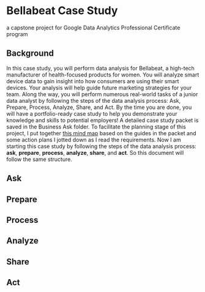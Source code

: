 # Bellabeat Case Study
a capstone project for Google Data Analytics Professional Certificate program

## Background
In this case study, you will perform data analysis for Bellabeat, a high-tech manufacturer of health-focused products for women. You will analyze smart device data to gain insight into how consumers are using their smart devices. Your analysis will help guide future marketing strategies for your team. Along the way, you will perform numerous real-world tasks of a junior data analyst by following the steps of the data analysis process: Ask, Prepare, Process, Analyze, Share, and Act. By the time you are done, you will have a portfolio-ready case study to help you demonstrate your knowledge and skills to potential employers!
A detailed case study packet is saved in the Business Ask folder.
To facilitate the planning stage of this project, I put together [this mind map](https://miro.com/app/board/uXjVL_Uxt_4=/?share_link_id=308983498196) based on the guides in the packet and some action plans I jotted down as I read the requirements.
Now I am starting this case study by following the steps of the data analysis process: **ask**, **prepare**, **process**, **analyze**, **share**, and **act**. So this document will follow the same structure.

## Ask

## Prepare

## Process

## Analyze

## Share

## Act
